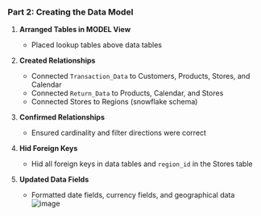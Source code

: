 ### Part 2: Creating the Data Model

1. **Arranged Tables in MODEL View**
   - Placed lookup tables above data tables

2. **Created Relationships**
   - Connected `Transaction_Data` to Customers, Products, Stores, and Calendar
   - Connected `Return_Data` to Products, Calendar, and Stores
   - Connected Stores to Regions (snowflake schema)

3. **Confirmed Relationships**
   - Ensured cardinality and filter directions were correct

4. **Hid Foreign Keys**
   - Hid all foreign keys in data tables and `region_id` in the Stores table

5. **Updated Data Fields**
   - Formatted date fields, currency fields, and geographical data
![image](https://github.com/MishumoM/Maven-Market-Dashboard/assets/127921798/ff4d790d-8609-49d5-86fa-ccd3a49e3fe0)
